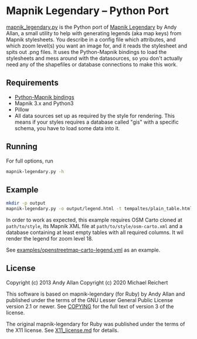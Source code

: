 # Mapnik Legendary – Python Port

[mapnik_legendary.py](https://github.com/nakaner/mapnik-legendary-py) is the
Python port of [Mapnik
Legendary](https://github.com/gravitystorm/mapnik-legendary) by Andy Allan, a
small utility to help with generating legends (aka map keys) from Mapnik
stylesheets. You describe in a config file which attributes, and which zoom
level(s) you want an image for, and it reads the stylesheet and spits out .png
files. It uses the Python-Mapnik bindings to load the stylesheets and mess
around with the datasources, so you don't actually need any of the shapefiles
or database connections to make this work.

## Requirements

* [Python-Mapnik bindings](https://github.com/mapnik/python-mapnik)
* Mapnik 3.x and Python3
* Pillow
* All data sources set up as required by the style for rendering. This means if your styles requires a database called "gis" with a specific schema, you have to load some data into it.

## Running

For full options, run

```sh
mapnik-legendary.py -h
```

## Example


```sh
mkdir -p output
mapnik-legendary.py -o output/legend.html -t tempaltes/plain_table.html -z 18 examples/openstreetmap-carto-legend.yml path/to/osm-carto.xml
```

In order to work as expected, this example requires OSM Carto cloned at
`path/to/style`, its Mapnik XML file at `path/to/style/osm-carto.xml` and a
database containing at least empty tables with all required columns. It wil
render the legend for zoom level 18.

See [examples/openstreetmap-carto-legend.yml](examples/openstreetmap-carto-legend.yml) as an example.

## License

Copyright (c) 2013 Andy Allan
Copyright (c) 2020 Michael Reichert

This software is based on mapnik-legendary (for Ruby) by Andy Allan and published under the terms
of the GNU Lesser General Public License version 2.1 or newer. See [COPYING](COPYING) for the full
text of version 3 of the license.

The original mapnik-legendary for Ruby was published under the terms of the X11 license. See
[X11_license.md](X11_license.md) for details.
